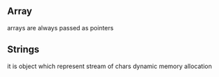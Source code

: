 ## Array
 arrays are always passed as pointers

## Strings
 it is object which represent stream of chars
 dynamic memory allocation